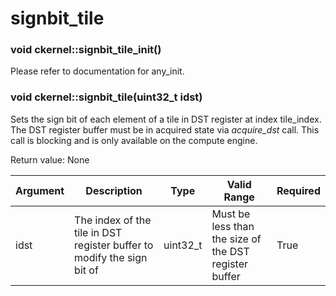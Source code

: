 # signbit_tile

### void ckernel::signbit_tile_init()

Please refer to documentation for any_init. 

### void ckernel::signbit_tile(uint32_t idst)

Sets the sign bit of each element of a tile in DST register at index tile_index. The DST register buffer must be in acquired state via *acquire_dst* call. This call is blocking and is only available on the compute engine.

Return value: None

| Argument      | Description                                                            | Type      | Valid Range                                           | Required       |
|---------------|------------------------------------------------------------------------|-----------|-------------------------------------------------------|----------------|
| idst          | The index of the tile in DST register buffer to modify the sign bit of | uint32_t  | Must be less than the size of the DST register buffer | True           |
